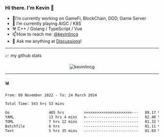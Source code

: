 ### Hi there. I'm Kevin 👋

- 🔭I’m currently working on GameFi, BlockChain, DDD, Game Server
- 🌱 I’m currently playing AIGC / K8S
-   :hammer_and_pick: C++ / Golang / TypeScript / Vue
- 📫How to reach me: [@kevinlincg](https://twitter.com/kevinlincg) 
-   :thought_balloon: Ask me anything at [Discussions](https://github.com/kevinlincg/kevinlincg/discussions/new)!

---

📈 my github stats

<p align="center"> <img src="https://github-readme-stats-ouuan.vercel.app/api?username=kevinlincg&theme=dark&show_icons=true&count_private=true" alt="kevinlincg" />

---

#### :bar_chart: 

<!--START_SECTION:waka-->

```txt
From: 09 November 2022 - To: 24 March 2024

Total Time: 543 hrs 53 mins

Go                  485 hrs         >>>>>>>>>>>>>>>>>>>>>>---   89.17 %
YAML                13 hrs 4 mins   >------------------------   02.40 %
TOML                7 hrs 12 mins   -------------------------   01.32 %
Batchfile           6 hrs           -------------------------   01.11 %
Text                5 hrs 35 mins   -------------------------   01.03 %
```

<!--END_SECTION:waka-->
